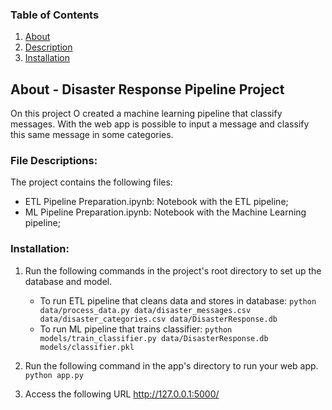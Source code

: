 ### Table of Contents

1. [About](#about)
3. [Description](#description)
2. [Installation](#installation)

## About - Disaster Response Pipeline Project <a name="about"></a>

On this project O created a machine learning pipeline that classify messages. With the web app is possible to input a message and classify this same message in some categories. 

### File Descriptions: <a name="description"></a>
The project contains the following files:

* ETL Pipeline Preparation.ipynb: Notebook with the ETL pipeline;
* ML Pipeline Preparation.ipynb: Notebook with the Machine Learning pipeline;


### Installation: <a name="installation"></a>
1. Run the following commands in the project's root directory to set up the database and model.
    - To run ETL pipeline that cleans data and stores in database:
    `python data/process_data.py data/disaster_messages.csv data/disaster_categories.csv data/DisasterResponse.db`
    - To run ML pipeline that trains classifier:
    `python models/train_classifier.py data/DisasterResponse.db models/classifier.pkl`

2. Run the following command in the app's directory to run your web app.
    `python app.py`

3. Access the following URL http://127.0.0.1:5000/

